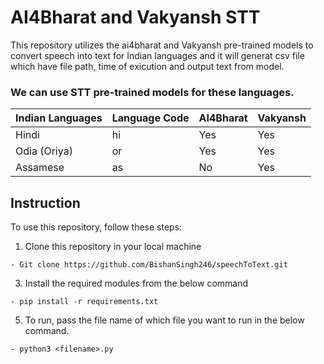 # AI4Bharat and Vakyansh STT

This repository utilizes the ai4bharat and Vakyansh pre-trained models to convert speech into text for Indian languages and it will generat csv file which have file path, time of exicution and output text from model.


### We can use STT pre-trained models for these languages.
| Indian Languages | Language Code | AI4Bharat | Vakyansh |
|------------------|---------------|-----------|----------|
| Hindi            | hi            | Yes       | Yes      |
| Odia (Oriya)     | or            | Yes       | Yes      |
| Assamese         | as            | No        | Yes      |


## Instruction
To use this repository, follow these steps:
1. Clone this repository in your local machine
```
- Git clone https://github.com/BishanSingh246/speechToText.git
```
3. Install the required modules from the below command
```
- pip install -r requirements.txt
```
5. To run, pass the file name of which file you want to run in the below command.
```
- python3 <filename>.py
```

